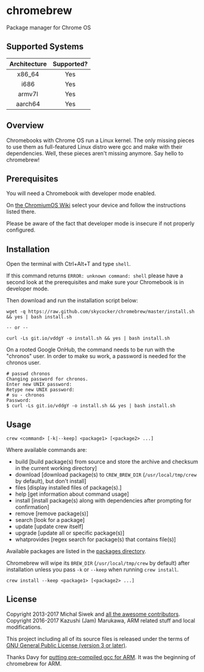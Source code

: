 chromebrew
==========

Package manager for Chrome OS

Supported Systems
-----------------

| Architecture | Supported? |
|:---:|:---:|
| x86_64 | Yes |
| i686 | Yes |
| armv7l | Yes |
| aarch64 | Yes |

Overview
--------

Chromebooks with Chrome OS run a Linux kernel. The only missing pieces to use them as full-featured Linux distro were gcc and make with their dependencies. Well, these pieces aren't missing anymore. Say hello to chromebrew!

Prerequisites
-------------

You will need a Chromebook with developer mode enabled.

On [the ChromiumOS Wiki](https://www.chromium.org/chromium-os/developer-information-for-chrome-os-devices) select your device and follow the instructions listed there.

Please be aware of the fact that developer mode is insecure if not properly configured.

Installation
------------
Open the terminal with Ctrl+Alt+T and type `shell`.

If this command returns `ERROR: unknown command: shell` please have a second look at the prerequisites and make sure your Chromebook is in developer mode.

Then download and run the installation script below:

    wget -q https://raw.github.com/skycocker/chromebrew/master/install.sh && yes | bash install.sh

    -- or --

    curl -Ls git.io/vddgY -o install.sh && yes | bash install.sh

On a rooted Google OnHub, the command needs to be run with the "chronos" user. In order to make su work, a password is needed for the chronos user.

    # passwd chronos
    Changing password for chronos.
    Enter new UNIX password:
    Retype new UNIX password:
    # su - chronos
    Password:
    $ curl -Ls git.io/vddgY -o install.sh && yes | bash install.sh

Usage
-----

    crew <command> [-k|--keep] <package1> [<package2> ...]

Where available commands are:

  * build [build package(s) from source and store the archive and checksum in the current working directory]
  * download [download package(s) to `CREW_BREW_DIR` (`/usr/local/tmp/crew` by default), but don't install]
  * files [display installed files of package(s).]
  * help [get information about command usage]
  * install [install package(s) along with dependencies after prompting for confirmation]
  * remove [remove package(s)]
  * search [look for a package]
  * update [update crew itself]
  * upgrade [update all or specific package(s)]
  * whatprovides [regex search for package(s) that contains file(s)]

Available packages are listed in the [packages directory](https://github.com/jam7/chromebrew/tree/master/packages).

Chromebrew will wipe its `BREW_DIR` (`/usr/local/tmp/crew` by default) after installation unless you pass `-k` or `--keep` when running `crew install`.

    crew install --keep <package1> [<package2> ...]

License
-------

Copyright 2013-2017 Michal Siwek and [all the awesome contributors](https://github.com/skycocker/chromebrew/graphs/contributors).
Copyright 2016-2017 Kazushi (Jam) Marukawa, ARM related stuff and local modifications.

This project including all of its source files is released under the terms of [GNU General Public License (version 3 or later)](http://www.gnu.org/licenses/gpl.txt).

Thanks Davy for [putting pre-compiled gcc for ARM](http://davy.nyacom.net/cros-arm-dev.html).  It was the beginning of chromebrew for ARM.
